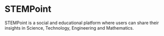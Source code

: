 # STEMPoint
STEMPoint is a social and educational platform where users can share their insights in Science, Technology, Engineering and Mathematics.
